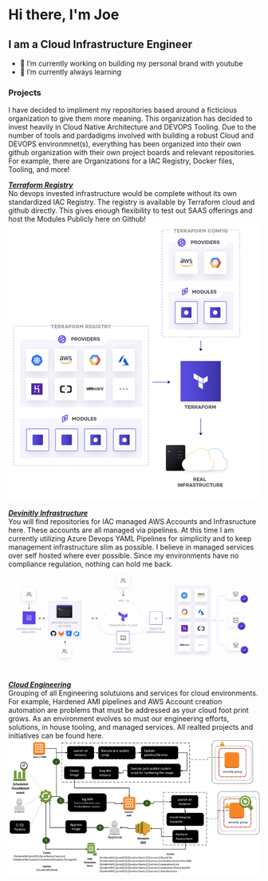 # Hi there, I'm Joe

## I am a Cloud Infrastructure Engineer

- 🔭 I’m currently working on building my personal brand with youtube
- 🌱 I’m currently always learning

### Projects

I have decided to impliment my repositories based around a ficticious organization to give them more meaning.
This organization has decided to invest heavily in Cloud Native Architecture and DEVOPS Tooling.
Due to the number of tools and pardadigms involved with building a robust Cloud and DEVOPS environmnet(s), everything
has been organized into their own github organization with their own project boards and relevant repositories.
For example, there are Organizations for a IAC Registry, Docker files, Tooling, and more!

**_[Terraform Registry](https://github.com/terraform-aws-iac)_**  
No devops invested infrastructure would be complete without its own standardized IAC Registry. The registry is available
by Terraform cloud and github directly. This gives enough flexibility to test out SAAS offerings and host the Modules Publicly here on Github!
!['Terraform modules in cloud infrastructure'](https://raw.githubusercontent.com/joeterlecki/joeterlecki/master/img/terraform-registry.png)

**_[Devinitly Infrastructure](https://github.com/devinitly-infrastructure)_**  
You will find repositories for IAC managed AWS Accounts and Infrasructure here. These accounts are all managed via pipelines. At this time I am currently
utilizing Azure Devops YAML Pipelines for simplicity and to keep management infrastructure slim as possible. I believe in managed services over self hosted
where ever possible. Since my environments have no compliance regulation, nothing can hold me back.
!['Terraform  and Azure Devops'](https://raw.githubusercontent.com/joeterlecki/joeterlecki/master/img/terraform-cloud-azure-devops.png)

**_[Cloud Engineering](https://github.com/devinitly-infrastructure)_**  
Grouping of all Engineering solutuions and services for cloud environments. For example, Hardened AMI pipelines and AWS Account creation automation are problems that must be addressed as your cloud foot print grows. As an environment evolves so must our engineering efforts, solutions, in house tooling, and managed services. All realted projects and initiatives can be found here.
!['Solving complex Cloud engineering solutions in AWS'](https://raw.githubusercontent.com/joeterlecki/joeterlecki/master/img/golden-ami-placeholder.png)
